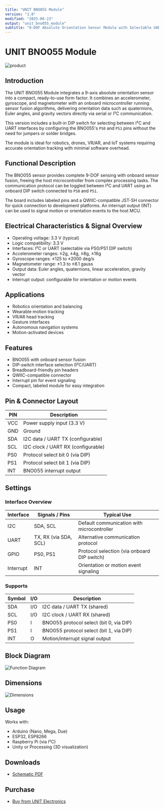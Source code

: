 ```yaml
---
title: "UNIT BNO055 Module"
version: "1.0"
modified: "2025-06-23"
output: "unit_bno055_module"
subtitle: "9-DOF Absolute Orientation Sensor Module with Selectable UART/I²C Interface"
---
```


<!--
# README_TEMPLATE.md
Este archivo sirve como entrada para generar un PDF técnico estilo datasheet.
Edita las secciones respetando el orden, sin eliminar los encabezados.
-->

<!-- logo -->

# UNIT BNO055 Module

![product](images/top.png)

## Introduction

The UNIT BNO055 Module integrates a 9-axis absolute orientation sensor into a compact, ready-to-use form factor. It combines an accelerometer, gyroscope, and magnetometer with an onboard microcontroller running sensor fusion algorithms, delivering orientation data such as quaternions, Euler angles, and gravity vectors directly via serial or I²C communication.

This version includes a built-in DIP switch for selecting between I²C and UART interfaces by configuring the BNO055's `PS0` and `PS1` pins without the need for jumpers or solder bridges.

The module is ideal for robotics, drones, VR/AR, and IoT systems requiring accurate orientation tracking with minimal software overhead.

## Functional Description

The BNO055 sensor provides complete 9-DOF sensing with onboard sensor fusion, freeing the host microcontroller from complex processing tasks. The communication protocol can be toggled between I²C and UART using an onboard DIP switch connected to `PS0` and `PS1`.

The board includes labeled pins and a QWIIC-compatible JST-SH connector for quick connection to development platforms. An interrupt output (INT) can be used to signal motion or orientation events to the host MCU.

## Electrical Characteristics & Signal Overview

- Operating voltage: 3.3 V (typical)
- Logic compatibility: 3.3 V
- Interfaces: I²C or UART (selectable via PS0/PS1 DIP switch)
- Accelerometer ranges: ±2g, ±4g, ±8g, ±16g
- Gyroscope ranges: ±125 to ±2000 deg/s
- Magnetometer range: ±1.3 to ±8.1 gauss
- Output data: Euler angles, quaternions, linear acceleration, gravity vector
- Interrupt output: configurable for orientation or motion events

## Applications

- Robotics orientation and balancing
- Wearable motion tracking
- VR/AR head tracking
- Gesture interfaces
- Autonomous navigation systems
- Motion-activated devices

## Features

- BNO055 with onboard sensor fusion
- DIP-switch interface selection (I²C/UART)
- Breadboard-friendly pin headers
- QWIIC-compatible connector
- Interrupt pin for event signaling
- Compact, labeled module for easy integration

## Pin & Connector Layout

| PIN     | Description                         |
|---------|-------------------------------------|
| VCC     | Power supply input (3.3 V)          |
| GND     | Ground                              |
| SDA     | I2C data / UART TX (configurable)   |
| SCL     | I2C clock / UART RX (configurable)  |
| PS0     | Protocol select bit 0 (via DIP)     |
| PS1     | Protocol select bit 1 (via DIP)     |
| INT     | BNO055 interrupt output             |

## Settings

### Interface Overview

| Interface  | Signals / Pins        | Typical Use                                |
|------------|-----------------------|--------------------------------------------|
| I2C        | SDA, SCL              | Default communication with microcontroller |
| UART       | TX, RX (via SDA, SCL) | Alternative communication protocol         |
| GPIO       | PS0, PS1              | Protocol selection (via onboard DIP switch)|
| Interrupt  | INT                   | Orientation or motion event signaling      |

### Supports

| Symbol  | I/O | Description                                |
|---------|-----|--------------------------------------------|
| SDA     | I/O | I2C data / UART TX (shared)                |
| SCL     | I/O | I2C clock / UART RX (shared)               |
| PS0     | I   | BNO055 protocol select (bit 0, via DIP)    |
| PS1     | I   | BNO055 protocol select (bit 1, via DIP)    |
| INT     | O   | Motion/interrupt signal output             |

## Block Diagram

![Function Diagram](./images/pinout.png)

## Dimensions

![Dimensions](./images/dimension.png)

## Usage

Works with:

- Arduino (Nano, Mega, Due)
- ESP32, ESP8266
- Raspberry Pi (via I²C)
- Unity or Processing (3D visualization)

## Downloads

- [Schematic PDF](../hardware/unit_sch_V_0_0_1_BNO055.pdf)

## Purchase

- [Buy from UNIT Electronics](https://www.uelectronics.com)
